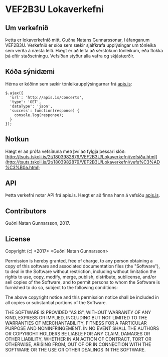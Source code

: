 # VEF2B3U Lokaverkefni

## Um verkefnið

Þetta er lokaverkefnið mitt, Guðna Natans Gunnarssonar, í áfanganum VEF2B3U. Verkefnið er síða sem sækir sjálfkrafa upplýsingar um tónleika sem verða á næsta leiti. Hægt er að leita að sérstökum tónleikum, eða flokka þá eftir staðsetningu. Vefsíðan styður alla vafra og skjástærðir.


## Kóða sýnidæmi

Hérna er kóðinn sem sækir tónleikaupplýsingarnar frá [apis.is](http://docs.apis.is/#endpoint-concerts):
~~~~
$.ajax({
  'url': 'http://apis.is/concerts',
  'type': 'GET',
  'dataType': 'json',
  'success': function(response) {
    console.log(response);
  }
});
~~~~

## Notkun

Hægt er að prófa vefsíðuna með því að fylgja þessari slóð:
[http://tsuts.tskoli.is/2t/1803982879/VEF2B3U/Lokaverkefni/vefsíða.html](http://tsuts.tskoli.is/2t/1803982879/VEF2B3U/Lokaverkefni/vefs%C3%AD%C3%B0a.html)


## API

Þetta verkefni notar API frá apis.is.
Hægt er að finna hann á vefsíðu [apis.is](http://docs.apis.is/#endpoint-concerts).

## Contributors

Guðni Natan Gunnarsson, 2017.

## License

Copyright (c) <2017> <Guðni Natan Gunnarsson>

Permission is hereby granted, free of charge, to any person obtaining a copy
of this software and associated documentation files (the "Software"), to deal
in the Software without restriction, including without limitation the rights
to use, copy, modify, merge, publish, distribute, sublicense, and/or sell
copies of the Software, and to permit persons to whom the Software is
furnished to do so, subject to the following conditions:

The above copyright notice and this permission notice shall be included in all
copies or substantial portions of the Software.

THE SOFTWARE IS PROVIDED "AS IS", WITHOUT WARRANTY OF ANY KIND, EXPRESS OR
IMPLIED, INCLUDING BUT NOT LIMITED TO THE WARRANTIES OF MERCHANTABILITY,
FITNESS FOR A PARTICULAR PURPOSE AND NONINFRINGEMENT. IN NO EVENT SHALL THE
AUTHORS OR COPYRIGHT HOLDERS BE LIABLE FOR ANY CLAIM, DAMAGES OR OTHER
LIABILITY, WHETHER IN AN ACTION OF CONTRACT, TORT OR OTHERWISE, ARISING FROM,
OUT OF OR IN CONNECTION WITH THE SOFTWARE OR THE USE OR OTHER DEALINGS IN THE
SOFTWARE.